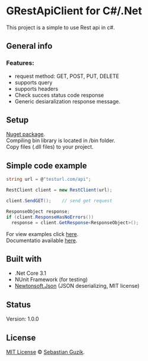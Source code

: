 # GRestApiClient for C#/.Net

This project is a simple to use Rest api in c#.

## General info
### Features:
- request method: GET, POST, PUT, DELETE
- supports query
- supports headers
- Check succes status code response
- Generic desiaralization response message.

## Setup
[Nuget package](https://www.nuget.org/packages/GRestApiClient/). <br />
Compiling bin library is located in /bin folder. <br />
Copy files (.dll files) to your project.<br />

## Simple code example
```C#
string url = @"testurl.com/api";

RestClient client = new RestClient(url);

client.SendGET();    // send get request

ResponseObject response;
if (client.ResponseHasNoErrors())
  response = client.GetResponse<ResponseObject>();
```
For view examples click [here](https://github.com/Guzik1/RestApiClient_for_.Net/tree/master/Examples). <br />
Documentatio available [here](https://github.com/Guzik1/RestApiClient_for_.Net/blob/master/docs/RestApiClient.md).

## Built with
- .Net Core 3.1
- NUnit Framework (for testing)
- [Newtonsoft.Json](https://github.com/JamesNK/Newtonsoft.Json) (JSON deserializing, MIT license)

## Status
Version: 1.0.0

## License
[MIT License](https://github.com/Guzik1/RestApiClient_for_.Net/blob/master/LICENSE) © [Sebastian Guzik](https://github.com/Guzik1).

